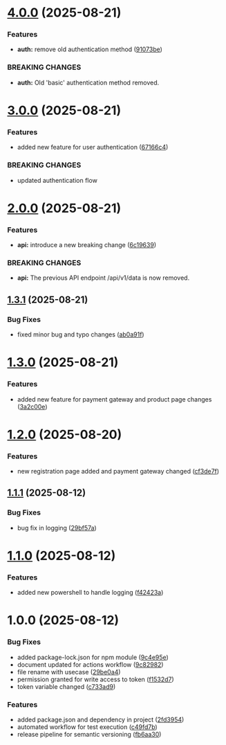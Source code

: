 # [4.0.0](https://github.com/sagartrivedi11/versioning/compare/v3.0.0...v4.0.0) (2025-08-21)


### Features

* **auth:** remove old authentication method ([91073be](https://github.com/sagartrivedi11/versioning/commit/91073be9758b2917e6f0106a177f938d2551ee65))


### BREAKING CHANGES

* **auth:** Old 'basic' authentication method removed.

# [3.0.0](https://github.com/sagartrivedi11/versioning/compare/v2.0.0...v3.0.0) (2025-08-21)


### Features

* added new feature for user authentication ([67166c4](https://github.com/sagartrivedi11/versioning/commit/67166c448d0a42721c0a853fccd86f1cc7ba39b9))


### BREAKING CHANGES

* updated authentication flow

# [2.0.0](https://github.com/sagartrivedi11/versioning/compare/v1.3.1...v2.0.0) (2025-08-21)


### Features

* **api:** introduce a new breaking change ([6c19639](https://github.com/sagartrivedi11/versioning/commit/6c19639e136e69d686a0f913247a866761c61368))


### BREAKING CHANGES

* **api:** The previous API endpoint /api/v1/data is now removed.

## [1.3.1](https://github.com/sagartrivedi11/versioning/compare/v1.3.0...v1.3.1) (2025-08-21)


### Bug Fixes

* fixed minor bug and typo changes ([ab0a91f](https://github.com/sagartrivedi11/versioning/commit/ab0a91fb888d3370919b53389eb19005bad10d2d))

# [1.3.0](https://github.com/sagartrivedi11/versioning/compare/v1.2.1...v1.3.0) (2025-08-21)


### Features

* added new feature for payment gateway and product page changes ([3a2c00e](https://github.com/sagartrivedi11/versioning/commit/3a2c00e23b1e865e917fc0162a5d28f6903f1650))

# [1.2.0](https://github.com/sagartrivedi11/versioning/compare/v1.1.1...v1.2.0) (2025-08-20)


### Features

* new registration page added and payment gateway changed ([cf3de7f](https://github.com/sagartrivedi11/versioning/commit/cf3de7fcaee1428752d8beecf9b8faeeadd50d8e))

## [1.1.1](https://github.com/sagartrivedi11/versioning/compare/v1.1.0...v1.1.1) (2025-08-12)


### Bug Fixes

* bug fix in logging ([29bf57a](https://github.com/sagartrivedi11/versioning/commit/29bf57a6f538cc3d5e16722675adf876bb0a1bc0))

# [1.1.0](https://github.com/sagartrivedi11/versioning/compare/v1.0.0...v1.1.0) (2025-08-12)


### Features

* added new powershell to handle logging ([f42423a](https://github.com/sagartrivedi11/versioning/commit/f42423a6caab30d88e000bcd36372a439c984d50))

# 1.0.0 (2025-08-12)


### Bug Fixes

* added package-lock.json for npm module ([9c4e95e](https://github.com/sagartrivedi11/versioning/commit/9c4e95e91c4455723714f4645f7fad2ae5111266))
* document updated for actions workflow ([9c82982](https://github.com/sagartrivedi11/versioning/commit/9c82982245df1c63dce4240c42a07140aab432c6))
* file rename with usecase ([29be0a4](https://github.com/sagartrivedi11/versioning/commit/29be0a43f7cff5f37e8af6bf72a41c1f74c45e50))
* permission granted for write access to token ([f1532d7](https://github.com/sagartrivedi11/versioning/commit/f1532d7b18990b0c98c8008600fb9f23214b27e9))
* token variable changed ([c733ad9](https://github.com/sagartrivedi11/versioning/commit/c733ad9b228a6e3970b287d67ecbc2d1055790fb))


### Features

* added package.json and dependency in project ([2fd3954](https://github.com/sagartrivedi11/versioning/commit/2fd3954e88a9098b6dd87584db198ed14737d326))
* automated workflow for test execution ([c49fd7b](https://github.com/sagartrivedi11/versioning/commit/c49fd7bc029edd9c3421de01c287519af962f2eb))
* release pipeline for semantic versioning ([fb6aa30](https://github.com/sagartrivedi11/versioning/commit/fb6aa3000b2ad3535539f331694f6d16f606ad8e))

